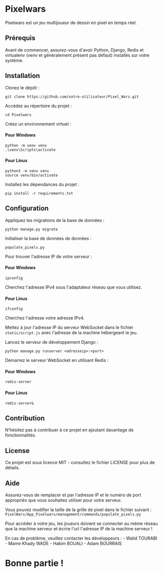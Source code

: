 # Pixelwars
Pixelwars est un jeu multijoueur de dessin en pixel en temps réel.

## Prérequis
Avant de commencer, assurez-vous d'avoir Python, Django, Redis et virtualenv (venv et généralement présent pas défaut) installés sur votre système.

## Installation

Clonez le dépôt :

```
git clone https://github.com/votre-utilisateur/Pixel_Wars.git
```
Accédez au répertoire du projet :

```
cd Pixelwars
```
Créez un environnement virtuel :

#### Pour Windows

```
python -m venv venv
.\venv\Scripts\activate
```

#### Pour Linux

```
python3 -m venv venv
source venv/bin/activate
```
Installez les dépendances du projet :

```
pip install -r requirements.txt
```
## Configuration

Appliquez les migrations de la base de données  :

```
python manage.py migrate
```

Initialiser la base de données de données :

```
populate_pixels.py
```

Pour trouver l'adresse IP de votre serveur :

#### Pour Windows

```
ipconfig
```
Cherchez l'adresse IPv4 sous l'adaptateur réseau que vous utilisez.

#### Pour Linux

```
ifconfig
```
Cherchez l'adresse votre adresse IPv4.




Mettez à jour l'adresse IP du serveur WebSocket dans le fichier ```static/script.js``` avec l'adresse de la machine hébergeant le jeu.

Lancez le serveur de développement Django :

```
python manage.py runserver <adresseip>:<port>
```

Démarrez le serveur WebSocket en utilisant Redis :

#### Pour Windows

```
redis-server
```
#### Pour Linux

```
redis-server&
```


## Contribution
N'hésitez pas à contribuer à ce projet en ajoutant davantage de fonctionnalités.

## License
Ce projet est sous licence MIT - consultez le fichier LICENSE pour plus de détails.

## Aide
Assurez-vous de remplacer <adresseip> et <port> par l'adresse IP et le numéro de port appropriés que vous souhaitez utiliser pour votre serveur.

Vous pouvez modifier la taille de la grille de pixel dans le fichier suivant : ```PixelWars/App_Pixelwars/management/commands/populate_pixels.py```


Pour accéder à votre jeu, les joueurs doivent se connecter au mème réseau que la machine serveur et écrire l'url l'adresse IP de la machine serveur ! 

En cas de problème, veuillez contacter les développeurs : 
        - Walid TOURABI
        - Mame Khady WADE
        - Hakim BOUALI
        - Adam BOURRAIS

# Bonne partie !
